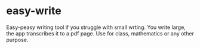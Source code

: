# easy-write
Easy-peasy writing tool if you struggle with small wrting. You write large, the app transcribes it to a pdf page. Use for class, mathematics or any other purpose.
